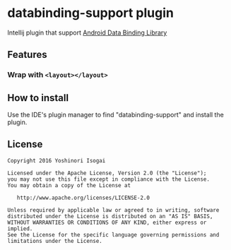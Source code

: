 # databinding-support plugin

Intellij plugin that support [Android Data Binding Library](https://developer.android.com/topic/libraries/data-binding/index.html)

## Features

### Wrap with `<layout></layout>`



## How to install

Use the IDE's plugin manager to find "databinding-support" and install the plugin.

## License

```
Copyright 2016 Yoshinori Isogai

Licensed under the Apache License, Version 2.0 (the "License");
you may not use this file except in compliance with the License.
You may obtain a copy of the License at

   http://www.apache.org/licenses/LICENSE-2.0

Unless required by applicable law or agreed to in writing, software
distributed under the License is distributed on an "AS IS" BASIS,
WITHOUT WARRANTIES OR CONDITIONS OF ANY KIND, either express or implied.
See the License for the specific language governing permissions and
limitations under the License.
```